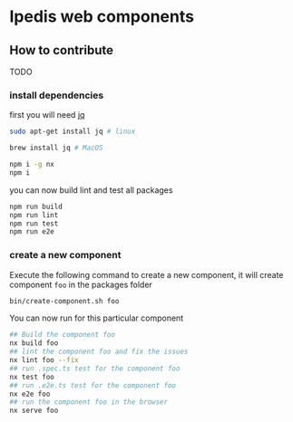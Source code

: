 # Ipedis web components 

## How to contribute

TODO 

### install dependencies

first you will need [jq](https://jqlang.github.io/jq/download/)

```bash
sudo apt-get install jq # linux
```

```bash
brew install jq # MacOS
```

```bash
npm i -g nx
npm i
```

you can now build lint and test all packages

```bash
npm run build
npm run lint
npm run test
npm run e2e
```

### create a new component

Execute the following command to create a new component, it will create component `foo` in the packages folder
```bash
bin/create-component.sh foo
```

You can now run for this particular component
```bash
## Build the component foo
nx build foo
## lint the component foo and fix the issues
nx lint foo --fix
## run .spec.ts test for the component foo
nx test foo
## run .e2e.ts test for the component foo
nx e2e foo
## run the component foo in the browser
nx serve foo
```